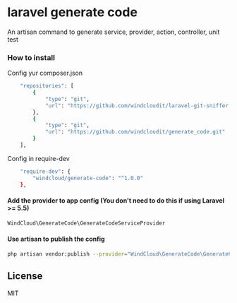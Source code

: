 # laravel generate code
An artisan command to generate service, provider, action, controller, unit test

### How to install

Config yur composer.json
```sh
    "repositories": [
        {
            "type": "git",
            "url": "https://github.com/windcloudit/laravel-git-sniffer.git"
        },
        {
            "type": "git",
            "url": "https://github.com/windcloudit/generate_code.git"
        }
    ],
```

Config in require-dev
```sh
    "require-dev": {
        "windcloud/generate-code": "^1.0.0"
    },
```


#### Add the provider to app config (You don't need to do this if using Laravel >= 5.5)
```sh
WindCloud\GenerateCode\GenerateCodeServiceProvider
```

#### Use artisan to publish the config
```sh
php artisan vendor:publish --provider="WindCloud\GenerateCode\GenerateCodeServiceProvider" --tag=config
```


License
----

MIT
